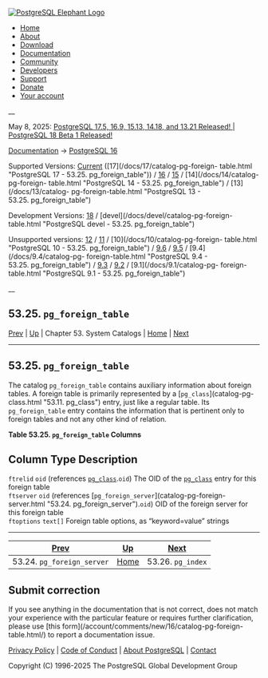 [ ![PostgreSQL Elephant Logo](/media/img/about/press/elephant.png) ](/)

  * [Home](/ "Home")
  * [About](/about/ "About")
  * [Download](/download/ "Download")
  * [Documentation](/docs/ "Documentation")
  * [Community](/community/ "Community")
  * [Developers](/developer/ "Developers")
  * [Support](/support/ "Support")
  * [Donate](/about/donate/ "Donate")
  * [Your account](/account/ "Your account")

__

May 8, 2025: [ PostgreSQL 17.5, 16.9, 15.13, 14.18, and 13.21 Released! ](/about/news/postgresql-175-169-1513-1418-and-1321-released-3072/) | [ PostgreSQL 18 Beta 1 Released! ](/about/news/postgresql-18-beta-1-released-3070/)

[Documentation](/docs/ "Documentation") -> [PostgreSQL
16](/docs/16/index.html)

Supported Versions: [Current](/docs/current/catalog-pg-foreign-table.html
"PostgreSQL 17 - 53.25. pg_foreign_table") ([17](/docs/17/catalog-pg-foreign-
table.html "PostgreSQL 17 - 53.25. pg_foreign_table")) /
[16](/docs/16/catalog-pg-foreign-table.html "PostgreSQL 16 -
53.25. pg_foreign_table") / [15](/docs/15/catalog-pg-foreign-table.html
"PostgreSQL 15 - 53.25. pg_foreign_table") / [14](/docs/14/catalog-pg-foreign-
table.html "PostgreSQL 14 - 53.25. pg_foreign_table") / [13](/docs/13/catalog-
pg-foreign-table.html "PostgreSQL 13 - 53.25. pg_foreign_table")

Development Versions: [18](/docs/18/catalog-pg-foreign-table.html "PostgreSQL
18 - 53.25. pg_foreign_table") / [devel](/docs/devel/catalog-pg-foreign-
table.html "PostgreSQL devel - 53.25. pg_foreign_table")

Unsupported versions: [12](/docs/12/catalog-pg-foreign-table.html "PostgreSQL
12 - 53.25. pg_foreign_table") / [11](/docs/11/catalog-pg-foreign-table.html
"PostgreSQL 11 - 53.25. pg_foreign_table") / [10](/docs/10/catalog-pg-foreign-
table.html "PostgreSQL 10 - 53.25. pg_foreign_table") /
[9.6](/docs/9.6/catalog-pg-foreign-table.html "PostgreSQL 9.6 -
53.25. pg_foreign_table") / [9.5](/docs/9.5/catalog-pg-foreign-table.html
"PostgreSQL 9.5 - 53.25. pg_foreign_table") / [9.4](/docs/9.4/catalog-pg-
foreign-table.html "PostgreSQL 9.4 - 53.25. pg_foreign_table") /
[9.3](/docs/9.3/catalog-pg-foreign-table.html "PostgreSQL 9.3 -
53.25. pg_foreign_table") / [9.2](/docs/9.2/catalog-pg-foreign-table.html
"PostgreSQL 9.2 - 53.25. pg_foreign_table") / [9.1](/docs/9.1/catalog-pg-
foreign-table.html "PostgreSQL 9.1 - 53.25. pg_foreign_table")

__

53.25. `pg_foreign_table`  
---  
[Prev](catalog-pg-foreign-server.html "53.24. pg_foreign_server")  | [Up](catalogs.html "Chapter 53. System Catalogs") | Chapter 53. System Catalogs | [Home](index.html "PostgreSQL 16.9 Documentation") |  [Next](catalog-pg-index.html "53.26. pg_index")  
  
* * *

## 53.25. `pg_foreign_table` #

The catalog `pg_foreign_table` contains auxiliary information about foreign
tables. A foreign table is primarily represented by a [`pg_class`](catalog-pg-
class.html "53.11. pg_class") entry, just like a regular table. Its
`pg_foreign_table` entry contains the information that is pertinent only to
foreign tables and not any other kind of relation.

**Table  53.25. `pg_foreign_table` Columns**

Column Type Description  
---  
`ftrelid` `oid` (references [`pg_class`](catalog-pg-class.html
"53.11. pg_class").`oid`) The OID of the [`pg_class`](catalog-pg-class.html
"53.11. pg_class") entry for this foreign table  
`ftserver` `oid` (references [`pg_foreign_server`](catalog-pg-foreign-
server.html "53.24. pg_foreign_server").`oid`) OID of the foreign server for
this foreign table  
`ftoptions` `text[]` Foreign table options, as “keyword=value” strings  
  
  

* * *

[Prev](catalog-pg-foreign-server.html "53.24. pg_foreign_server")  | [Up](catalogs.html "Chapter 53. System Catalogs") |  [Next](catalog-pg-index.html "53.26. pg_index")  
---|---|---  
53.24. `pg_foreign_server`  | [Home](index.html "PostgreSQL 16.9 Documentation") |  53.26. `pg_index`  
  
## Submit correction

If you see anything in the documentation that is not correct, does not match
your experience with the particular feature or requires further clarification,
please use [this form](/account/comments/new/16/catalog-pg-foreign-
table.html/) to report a documentation issue.

[Privacy Policy](/about/privacypolicy) | [Code of Conduct](/about/policies/coc/) | [About PostgreSQL](/about/) | [Contact](/about/contact/)  

Copyright (C) 1996-2025 The PostgreSQL Global Development Group

